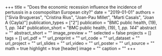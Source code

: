 +++
title = "Does the economic recession influence the incidence of pertussis in a cosmopolitan European city?"
date = "2019-01-01"
authors = ["Sivia Brugueras", "Cristina Rius", "Joan-Pau Millet", "Marti Casals", "Joan A {Cayla}"]
publication_types = ["2"]
publication = "BMC public health, (19), 1, _pp. 144_"
publication_short = "BMC public health, (19), 1, _pp. 144_"
abstract = ""
abstract_short = ""
image_preview = ""
selected = false
projects = []
tags = []
url_pdf = ""
url_preprint = ""
url_code = ""
url_dataset = ""
url_project = ""
url_slides = ""
url_video = ""
url_poster = ""
url_source = ""
math = true
highlight = true
[header]
image = ""
caption = ""
+++
